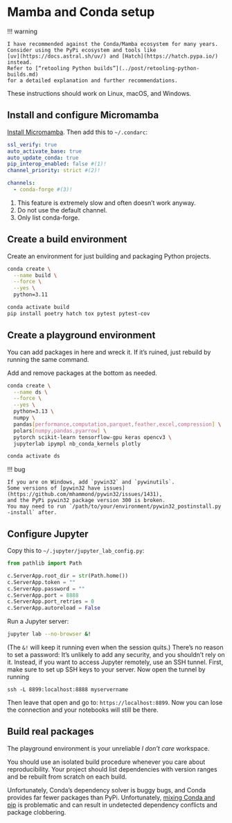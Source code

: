 <!--
SPDX-FileCopyrightText: Copyright 2017-2024, Douglas Myers-Turnbull
SPDX-PackageHomePage: https://dmyersturnbull.github.io
SPDX-License-Identifier: CC-BY-SA-4.0
-->

# Mamba and Conda setup

!!! warning

    I have recommended against the Conda/Mamba ecosystem for many years.
    Consider using the PyPi ecosystem and tools like
    [uv](https://docs.astral.sh/uv/) and [Hatch](https://hatch.pypa.io/)
    instead.
    Refer to [“retooling Python builds”](../post/retooling-python-builds.md)
    for a detailed explanation and further recommendations.

These instructions should work on Linux, macOS, and Windows.

## Install and configure Micromamba

[Install Micromamba](https://mamba.readthedocs.io/en/latest/micromamba-installation.html).
Then add this to `~/.condarc`:

```yaml
ssl_verify: true
auto_activate_base: true
auto_update_conda: true
pip_interop_enabled: false #(1)!
channel_priority: strict #(2)!

channels:
  - conda-forge #(3)!
```

1. This feature is extremely slow and often doesn’t work anyway.
2. Do not use the default channel.
3. Only list conda-forge.

## Create a build environment

Create an environment for just building and packaging Python projects.

```bash
conda create \
  --name build \
  --force \
  --yes \
  python=3.11

conda activate build
pip install poetry hatch tox pytest pytest-cov
```

## Create a playground environment

You can add packages in here and wreck it.
If it’s ruined, just rebuild by running the same command.

Add and remove packages at the bottom as needed.

```bash
conda create \
  --name ds \
  --force \
  --yes \
  python=3.13 \
  numpy \
  pandas[performance,computation,parquet,feather,excel,compression] \
  polars[numpy,pandas,pyarrow] \
  pytorch scikit-learn tensorflow-gpu keras opencv3 \
  jupyterlab ipympl nb_conda_kernels plotly

conda activate ds
```

!!! bug

    If you are on Windows, add `pywin32` and `pywinutils`.
    Some versions of [pywin32 have issues](https://github.com/mhammond/pywin32/issues/1431),
    and the PyPi pywin32 package version 300 is broken.
    You may need to run `/path/to/your/environment/pywin32_postinstall.py -install` after.

## Configure Jupyter

Copy this to `~/.jupyter/jupyter_lab_config.py`:

```python
from pathlib import Path

c.ServerApp.root_dir = str(Path.home())
c.ServerApp.token = ""
c.ServerApp.password = ""
c.ServerApp.port = 8888
c.ServerApp.port_retries = 0
c.ServerApp.autoreload = False
```

Run a Jupyter server:

```bash
jupyter lab --no-browser &!
```

(The `&!` will keep it running even when the session quits.)
There’s no reason to set a password: It’s unlikely to add any security, and you shouldn’t rely on it.
Instead, if you want to access Jupyter remotely, use an SSH tunnel.
First, make sure to set up SSH keys to your server.
Now open the tunnel by running

```
ssh -L 8899:localhost:8888 myservername
```

Then leave that open and go to: `https://localhost:8899`.
Now you can lose the connection and your notebooks will still be there.

## Build real packages

The playground environment is your unreliable _I don’t care_ workspace.

You should use an isolated build procedure whenever you care about reproducibility.
Your project should list dependencies with version ranges and be rebuilt from scratch on each build.

Unfortunately, Conda’s dependency solver is buggy bugs, and Conda provides far fewer packages than PyPi.
Unfortunately, [mixing Conda and pip](https://www.anaconda.com/blog/understanding-conda-and-pip)
is problematic and can result in undetected dependency conflicts and package clobbering.
